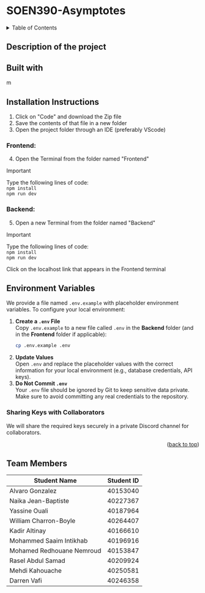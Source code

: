 # SOEN390-Asymptotes

<a name="top"></a>
<details>
<summary>Table of Contents</summary>
    
- [Description of the project](#description-of-the-project)
- [Built with](#built-with)
- [Installation Instructions](#installation-instructions)
- [Team Members](#team-members)

</details>




## Description of the project







## Built with
m



## Installation Instructions
1) Click on "Code" and download the Zip file
2) Save the contents of that file in a new folder
3) Open the project folder through an IDE (preferably VScode)
### Frontend:
4) Open the Terminal from the folder named "Frontend"
>[!IMPORTANT]
> Type the following lines of code: <br>
>```npm install``` <br>
> ```npm run dev``` <br>

### Backend:
5) Open a new Terminal from the folder named "Backend"
>[!IMPORTANT]
> Type the following lines of code: <br>
>```npm install``` <br>
> ```npm run dev``` <br>

Click on the localhost link that appears in the Frontend terminal

## Environment Variables

We provide a file named `.env.example` with placeholder environment variables. To configure your local environment:

1. **Create a `.env` File**  
   Copy `.env.example` to a new file called `.env` in the **Backend** folder (and in the **Frontend** folder if applicable):
   ```bash
   cp .env.example .env
   ```
2. **Update Values**  
   Open `.env` and replace the placeholder values with the correct information for your local environment (e.g., database credentials, API keys).
3. **Do Not Commit `.env`**  
   Your `.env` file should be ignored by Git to keep sensitive data private. Make sure to avoid committing any real credentials to the repository.

### Sharing Keys with Collaborators

We will share the required keys securely in a private Discord channel for collaborators.

<p align="right">(<a href="#top">back to top</a>)</p>

## Team Members


| Student Name             | Student ID |
|--------------------------|------------|
| Alvaro Gonzalez          | 40153040   |
| Naika Jean-Baptiste      | 40227367   |
| Yassine Ouali            | 40187964   |
| William Charron-Boyle    | 40264407   |
| Kadir Altinay            | 40166610   |
| Mohammed Saaim Intikhab  | 40196916   |
| Mohamed Redhouane Nemroud| 40153847   |
| Rasel Abdul Samad        | 40209924   |
| Mehdi Kahouache          | 40250581   |
| Darren Vafi              | 40246358   |

